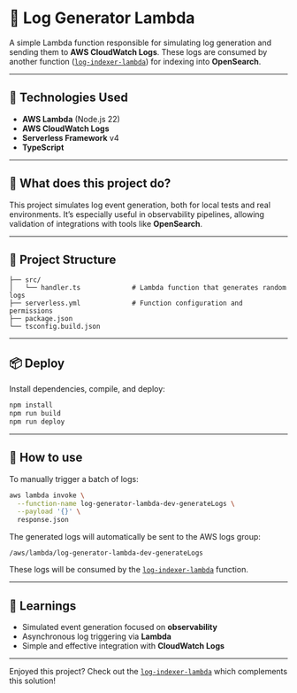 # 🔁 Log Generator Lambda

A simple Lambda function responsible for simulating log generation and sending them to **AWS CloudWatch Logs**. These logs are consumed by another function ([`log-indexer-lambda`](https://github.com/RafaelLeveske/log-indexer-lambda)) for indexing into **OpenSearch**.

---

## 🚀 Technologies Used

- **AWS Lambda** (Node.js 22)
- **AWS CloudWatch Logs**
- **Serverless Framework** v4
- **TypeScript**

---

## 📌 What does this project do?

This project simulates log event generation, both for local tests and real environments. It’s especially useful in observability pipelines, allowing validation of integrations with tools like **OpenSearch**.

---

## 🧱 Project Structure

```
├── src/
│   └── handler.ts             # Lambda function that generates random logs
├── serverless.yml             # Function configuration and permissions
├── package.json
└── tsconfig.build.json
```

---

## 📦 Deploy

Install dependencies, compile, and deploy:

```bash
npm install
npm run build
npm run deploy
```

---

## 🔁 How to use

To manually trigger a batch of logs:

```bash
aws lambda invoke \
  --function-name log-generator-lambda-dev-generateLogs \
  --payload '{}' \
  response.json
```

The generated logs will automatically be sent to the AWS logs group:

```
/aws/lambda/log-generator-lambda-dev-generateLogs
```

These logs will be consumed by the [`log-indexer-lambda`](https://github.com/RafaelLeveske/log-indexer-lambda) function.

---

## 🧠 Learnings

- Simulated event generation focused on **observability**
- Asynchronous log triggering via **Lambda**
- Simple and effective integration with **CloudWatch Logs**

---

Enjoyed this project? Check out the [`log-indexer-lambda`](https://github.com/RafaelLeveske/log-indexer-lambda) which complements this solution!
